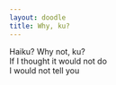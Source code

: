 ```yaml
---
layout: doodle
title: Why, ku?
---
```


Haiku? Why not, ku?\
If I thought it would not do\
I would not tell you

